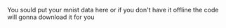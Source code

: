 You sould put your mnist data here or if you don't have it offline the code will gonna download it for you
